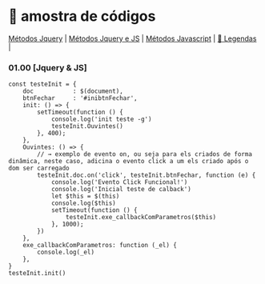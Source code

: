 # 📝 amostra de códigos

[Métodos Jquery]() |
[Métodos Jquery e JS]() |
[Métodos Javascript]() |
[📝 Legendas](https://github.com/H7-Dev/legendas/edit/master/legendas.md) |


### 01.00 [Jquery & JS]
```JS
const testeInit = {
    doc           : $(document),
    btnFechar     : '#inibtnFechar',
    init: () => {
        setTimeout(function () {
            console.log('init teste -g')
            testeInit.Ouvintes()
        }, 400);
    },
    Ouvintes: () => {
        // → exemplo de evento on, ou seja para els criados de forma dinâmica, neste caso, adicina o evento click a um els criado após o dom ser carregado
        testeInit.doc.on('click', testeInit.btnFechar, function (e) {
            console.log('Evento Click Funcional!')
            console.log('Inicial teste de calback')
            let $this = $(this)
            console.log($this)
            setTimeout(function () {
                testeInit.exe_callbackComParametros($this)
            }, 1000);
        })
    },
    exe_callbackComParametros: function (_el) {
        console.log(_el)
    },
}
testeInit.init()
```
